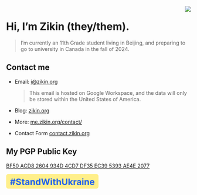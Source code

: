 <a href="#">
<img align="right" src="https://github-readme-stats.vercel.app/api?username=Zikinn&show_icons=true&hide_border=true">
</a>

# Hi, I’m Zikin (they/them).

> I’m currently an 11th Grade student living in Beijing, and preparing to go to university in Canada in the fall of 2024. 

## Contact me

- Email: [i@zikin.org](mailto:i@zikin.org)

  > This email is hosted on Google Workspace, and the data will only be stored within the United States of America.

- Blog:  [zikin.org](https://zikin.org/)
- More: [me.zikin.org/contact/](https://me.zikin.orgcontact/)
- Contact Form [contact.zikin.org](https://contact.zikin.org)

## My PGP Public Key

[BF50 ACD8 2604 934D 4CD7  DF35 EC39 5393 AE4E 2077](https://github.com/Zikinn/PGP)



[![Stand With Ukraine](https://raw.githubusercontent.com/vshymanskyy/StandWithUkraine/main/badges/StandWithUkraine.svg)](https://stand-with-ukraine.pp.ua)


<!--

- Copyright Notice:  > [Archive on GitHub](https://github.com/ZikinORG/copyright) , > [Copyright Page](https://zikin.org/copyright/)

**Zikinn/Zikinn** is a ✨ _special_ ✨ repository because its `README.md` (this file) appears on your GitHub profile.

Here are some ideas to get you started:

- 🔭 I’m currently working on ...
- 🌱 I’m currently learning ...
- 👯 I’m looking to collaborate on ...
- 🤔 I’m looking for help with ...
- 💬 Ask me about ...
- 📫 How to reach me: ...
- 😄 Pronouns: ...
- ⚡ Fun fact: ...

-->

<!--
2021-05-16 - Session 不再使用
-->
